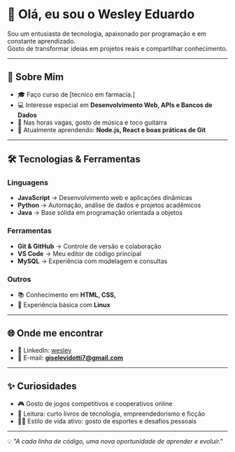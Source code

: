 # 👋 Olá, eu sou o Wesley Eduardo  

Sou um entusiasta de tecnologia, apaixonado por programação e em constante aprendizado.  
Gosto de transformar ideias em projetos reais e compartilhar conhecimento.  

---

## 🚀 Sobre Mim
- 🎓 Faço curso de  [tecnico em farmacia.]  
- 💻 Interesse especial em **Desenvolvimento Web, APIs e Bancos de Dados**  
- 🎸 Nas horas vagas, gosto de música e toco guitarra  
- 🌱 Atualmente aprendendo: **Node.js, React e boas práticas de Git**  
 

---

## 🛠️ Tecnologias & Ferramentas
### Linguagens
- **JavaScript** → Desenvolvimento web e aplicações dinâmicas  
- **Python** → Automação, análise de dados e projetos acadêmicos  
- **Java** → Base sólida em programação orientada a objetos  

### Ferramentas
- **Git & GitHub** → Controle de versão e colaboração  
- **VS Code** → Meu editor de código principal  
- **MySQL** → Experiência com modelagem e consultas  

### Outros
- 📚 Conhecimento em **HTML, CSS,**  
- 🔧 Experiência básica com **Linux**  


---

## 🌐 Onde me encontrar
- 💼 LinkedIn: [wesley](https://www.linkedin.com/in/wesley-eduardo-de-souza-019520382/)  
- 📧 E-mail: **giselevidotti7@gmail.com**  

---

## ✨ Curiosidades
- 🎮 Gosto de jogos competitivos e cooperativos online  
- 📖 Leitura: curto livros de tecnologia, empreendedorismo e ficção  
- 🏃‍♂️ Estilo de vida ativo: gosto de esportes e desafios pessoais  

---

💡 *"A cada linha de código, uma nova oportunidade de aprender e evoluir."*  


